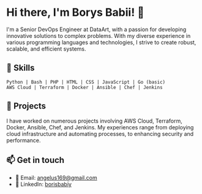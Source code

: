 # Hi there, I'm Borys Babii! 👋

I'm a Senior DevOps Engineer at DataArt, with a passion for developing innovative solutions to complex problems. With my diverse experience in various programming languages and technologies, I strive to create robust, scalable, and efficient systems.

## 🚀 Skills

```text
Python | Bash | PHP | HTML | CSS | JavaScript | Go (basic)
AWS Cloud | Terraform | Docker | Ansible | Chef | Jenkins
```

## 🔧 Projects

I have worked on numerous projects involving AWS Cloud, Terraform, Docker, Ansible, Chef, and Jenkins. My experiences range from deploying cloud infrastructure and automating processes, to enhancing security and performance.

## 📫 Get in touch

- 📧 Email: [angelus169@gmail.com](mailto:angelus169@gmail.com)
- 💼 LinkedIn: [borisbabiy](https://www.linkedin.com/in/borisbabiy/)
